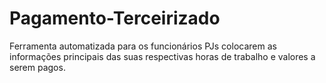 # Pagamento-Terceirizado
 Ferramenta automatizada para os funcionários PJs colocarem as informações principais das suas respectivas horas de trabalho e valores a serem pagos.
